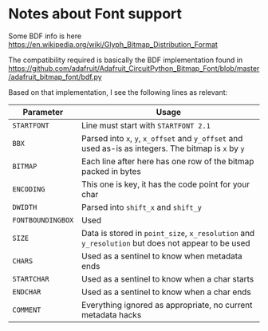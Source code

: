 # Notes about Font support

Some BDF info is here <https://en.wikipedia.org/wiki/Glyph_Bitmap_Distribution_Format>

The compatibility required is basically the BDF implementation found in
<https://github.com/adafruit/Adafruit_CircuitPython_Bitmap_Font/blob/master/adafruit_bitmap_font/bdf.py>

Based on that implementation, I see the following lines as relevant:


| Parameter | Usage |
| --- | --- |
| `STARTFONT` | Line must start with `STARTFONT 2.1` |
| `BBX` | Parsed into `x`, `y`, `x_offset` and `y_offset` and used as-is as integers. The bitmap is `x` by `y`|
| `BITMAP` | Each line after here has one row of the bitmap packed in bytes |
| `ENCODING` | This one is key, it has the code point for your char |
| `DWIDTH` | Parsed into `shift_x` and `shift_y` |
| `FONTBOUNDINGBOX` | Used |
| `SIZE` | Data is stored in `point_size`, `x_resolution` and `y_resolution` but does not appear to be used |
| `CHARS` | Used as a sentinel to know when metadata ends |
| `STARTCHAR` | Used as a sentinel to know when a char starts |
| `ENDCHAR` | Used as a sentinel to know when a char ends |
| `COMMENT` | Everything ignored as appropriate, no current metadata hacks |
